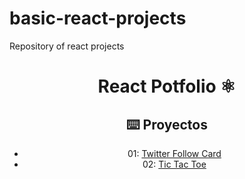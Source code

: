 # basic-react-projects
Repository of react projects
<div align="center">

# React Potfolio ⚛️

## ⌨️ Proyectos

- 01: [Twitter Follow Card](projects/01-twitter-follow-card/)
- 02: [Tic Tac Toe](projects/02-tic-tac-toe/)
